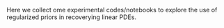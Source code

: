 Here we collect ome experimental codes/notebooks to explore the use of regularized priors in recoverying linear PDEs.